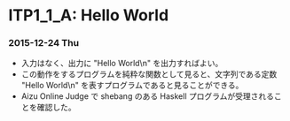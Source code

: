 # ITP1_1_A: Hello World

### 2015-12-24 Thu

- 入力はなく、出力に "Hello World\n" を出力すればよい。
- この動作をするプログラムを純粋な関数として見ると、文字列である定数 "Hello World\n" を表すプログラムであると見ることができる。
- Aizu Online Judge で shebang のある Haskell プログラムが受理されることを確認した。
